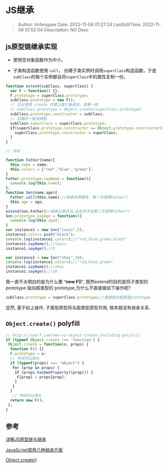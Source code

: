 # JS继承 <!-- omit in toc -->

> Author: tinfengyee
> Date: 2022-11-06 01:27:24
> LastEditTime: 2022-11-06 01:52:04
> Description: NO Desc

## js原型链继承实现

- 使用空对象函数作为中介。

- 子类构造函数使用 `call`， 创建子类实例时调用`superClass`构造函数，于是`subClass`的每个实例都会将`superClass`中的属性复制一份。

```js
function extend(subClass, superClass) {
  var F = function() {};
  F.prototype = superClass.prototype;
  subClass.prototype = new F(); 
  // 可以使用 create 代替上面三条语句，效果一样
  // subClass.prototype = Object.create(superClass.prototype)
  subClass.prototype.constructor = subClass;
  // 后面的一般没用到
  subClass.superclass = superClass.prototype;
  if(superClass.prototype.constructor == Object.prototype.constructor) {
    superClass.prototype.constructor = superClass;
  }
}

// 测试

function Father(name){
  this.name = name;
  this.colors = ["red","blue","green"];
}
Father.prototype.sayName = function(){
  console.log(this.name);
};
function Son(name,age){
  Father.call(this,name);//继承实例属性，第一次调用Father()
  this.age = age;
}
extend(Son,Father)//继承父类方法,此处并不会第二次调用Father()
Son.prototype.sayAge = function(){
  console.log(this.age);
}
var instance1 = new Son("louis",5);
instance1.colors.push("black");
console.log(instance1.colors);//"red,blue,green,black"
instance1.sayName();//louis
instance1.sayAge();//5

var instance1 = new Son("zhai",10);
console.log(instance1.colors);//"red,blue,green"
instance1.sayName();//zhai
instance1.sayAge();//10
```

我一直不太明白的是为什么要 “**new F()**“, 既然extend的目的是将子类型的 prototype 指向超类型的 prototype,为什么不直接做如下操作呢?

```js
subClass.prototype = superClass.prototype;//直接指向超类型prototype
```

显然, 基于如上操作, 子类型原型将与超类型原型共用, 根本就没有继承关系.

## `Object.create()` polyfill

```js
// http://jsperf.com/new-vs-object-create-including-polyfill
if (typeof Object.create !== 'function') {
 Object.create = function(o, props) {
  function F() {}
  F.prototype = o;
  // 中间可以简化
  if (typeof(props) === "object") {
   for (prop in props) {
    if (props.hasOwnProperty((prop))) {
     F[prop] = props[prop];
    }
   }
  }
   // 中间可以简化
  return new F();
 };
}
```

## 参考

[详解JS原型链与继承](http://louiszhai.github.io/2015/12/15/prototypeChain/)

[JavaScript常用八种继承方案](https://juejin.cn/post/6844903696111763470)

[Object.create()](https://developer.mozilla.org/en-US/docs/Web/JavaScript/Reference/Global_Objects/Object/create#see_also)

